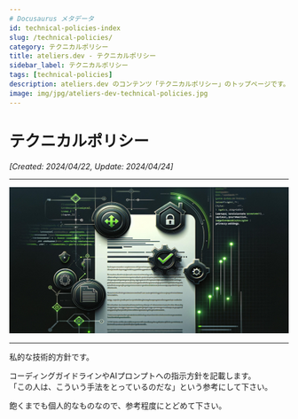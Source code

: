 ```yaml
---
# Docusaurus メタデータ 
id: technical-policies-index
slug: /technical-policies/
category: テクニカルポリシー
title: ateliers.dev - テクニカルポリシー
sidebar_label: テクニカルポリシー
tags: [technical-policies]
description: ateliers.dev のコンテンツ「テクニカルポリシー」のトップページです。
image: img/jpg/ateliers-dev-technical-policies.jpg
---
```


# テクニカルポリシー
*[Created: 2024/04/22, Update: 2024/04/24]*

---

![img](../../static/img/jpg/ateliers-dev-technical-policies.jpg)

---

私的な技術的方針です。

コーディングガイドラインやAIプロンプトへの指示方針を記載します。  
「この人は、こういう手法をとっているのだな」という参考にして下さい。

飽くまでも個人的なものなので、参考程度にとどめて下さい。
